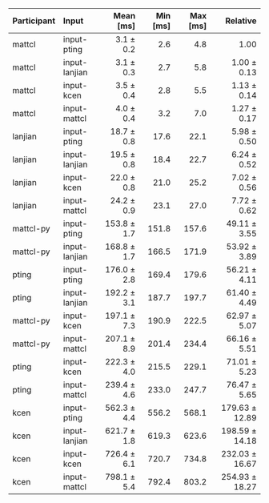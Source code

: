 | Participant | Input | Mean [ms] | Min [ms] | Max [ms] | Relative |
|:---|:---|---:|---:|---:|---:|
| mattcl | input-pting | 3.1 ± 0.2 | 2.6 | 4.8 | 1.00 |
| mattcl | input-lanjian | 3.1 ± 0.3 | 2.7 | 5.8 | 1.00 ± 0.13 |
| mattcl | input-kcen | 3.5 ± 0.4 | 2.8 | 5.5 | 1.13 ± 0.14 |
| mattcl | input-mattcl | 4.0 ± 0.4 | 3.2 | 7.0 | 1.27 ± 0.17 |
| lanjian | input-pting | 18.7 ± 0.8 | 17.6 | 22.1 | 5.98 ± 0.50 |
| lanjian | input-lanjian | 19.5 ± 0.8 | 18.4 | 22.7 | 6.24 ± 0.52 |
| lanjian | input-kcen | 22.0 ± 0.8 | 21.0 | 25.2 | 7.02 ± 0.56 |
| lanjian | input-mattcl | 24.2 ± 0.9 | 23.1 | 27.0 | 7.72 ± 0.62 |
| mattcl-py | input-pting | 153.8 ± 1.7 | 151.8 | 157.6 | 49.11 ± 3.55 |
| mattcl-py | input-lanjian | 168.8 ± 1.7 | 166.5 | 171.9 | 53.92 ± 3.89 |
| pting | input-pting | 176.0 ± 2.8 | 169.4 | 179.6 | 56.21 ± 4.11 |
| pting | input-lanjian | 192.2 ± 3.1 | 187.7 | 197.7 | 61.40 ± 4.49 |
| mattcl-py | input-kcen | 197.1 ± 7.3 | 190.9 | 222.5 | 62.97 ± 5.07 |
| mattcl-py | input-mattcl | 207.1 ± 8.9 | 201.4 | 234.4 | 66.16 ± 5.51 |
| pting | input-kcen | 222.3 ± 4.0 | 215.5 | 229.1 | 71.01 ± 5.23 |
| pting | input-mattcl | 239.4 ± 4.6 | 233.0 | 247.7 | 76.47 ± 5.65 |
| kcen | input-pting | 562.3 ± 4.4 | 556.2 | 568.1 | 179.63 ± 12.89 |
| kcen | input-lanjian | 621.7 ± 1.8 | 619.3 | 623.6 | 198.59 ± 14.18 |
| kcen | input-kcen | 726.4 ± 6.1 | 720.7 | 734.8 | 232.03 ± 16.67 |
| kcen | input-mattcl | 798.1 ± 5.4 | 792.4 | 803.2 | 254.93 ± 18.27 |
